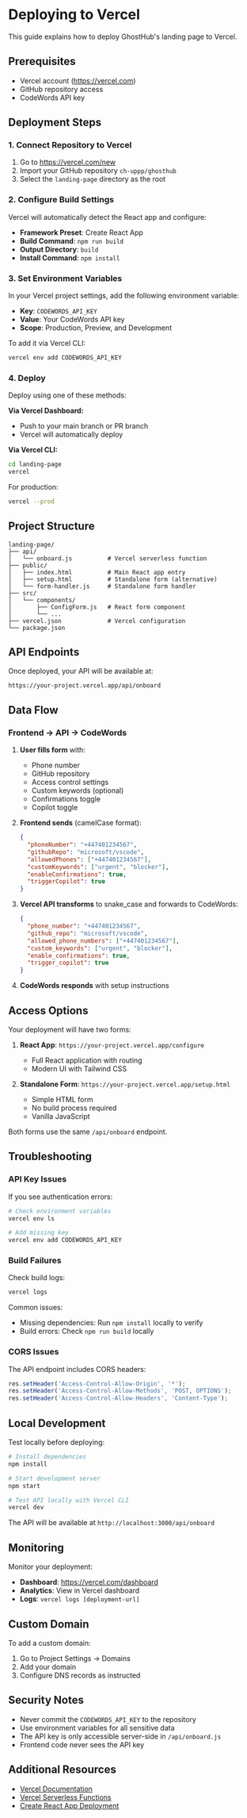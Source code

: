 # Deploying to Vercel

This guide explains how to deploy GhostHub's landing page to Vercel.

## Prerequisites

- Vercel account (https://vercel.com)
- GitHub repository access
- CodeWords API key

## Deployment Steps

### 1. Connect Repository to Vercel

1. Go to https://vercel.com/new
2. Import your GitHub repository `ch-uppp/ghosthub`
3. Select the `landing-page` directory as the root

### 2. Configure Build Settings

Vercel will automatically detect the React app and configure:
- **Framework Preset**: Create React App
- **Build Command**: `npm run build`
- **Output Directory**: `build`
- **Install Command**: `npm install`

### 3. Set Environment Variables

In your Vercel project settings, add the following environment variable:

- **Key**: `CODEWORDS_API_KEY`
- **Value**: Your CodeWords API key
- **Scope**: Production, Preview, and Development

To add it via Vercel CLI:
```bash
vercel env add CODEWORDS_API_KEY
```

### 4. Deploy

Deploy using one of these methods:

**Via Vercel Dashboard:**
- Push to your main branch or PR branch
- Vercel will automatically deploy

**Via Vercel CLI:**
```bash
cd landing-page
vercel
```

For production:
```bash
vercel --prod
```

## Project Structure

```
landing-page/
├── api/
│   └── onboard.js          # Vercel serverless function
├── public/
│   ├── index.html          # Main React app entry
│   ├── setup.html          # Standalone form (alternative)
│   └── form-handler.js     # Standalone form handler
├── src/
│   └── components/
│       ├── ConfigForm.js   # React form component
│       └── ...
├── vercel.json             # Vercel configuration
└── package.json
```

## API Endpoints

Once deployed, your API will be available at:

```
https://your-project.vercel.app/api/onboard
```

## Data Flow

### Frontend → API → CodeWords

1. **User fills form** with:
   - Phone number
   - GitHub repository
   - Access control settings
   - Custom keywords (optional)
   - Confirmations toggle
   - Copilot toggle

2. **Frontend sends** (camelCase format):
   ```json
   {
     "phoneNumber": "+447401234567",
     "githubRepo": "microsoft/vscode",
     "allowedPhones": ["+447401234567"],
     "customKeywords": ["urgent", "blocker"],
     "enableConfirmations": true,
     "triggerCopilot": true
   }
   ```

3. **Vercel API transforms** to snake_case and forwards to CodeWords:
   ```json
   {
     "phone_number": "+447401234567",
     "github_repo": "microsoft/vscode",
     "allowed_phone_numbers": ["+447401234567"],
     "custom_keywords": ["urgent", "blocker"],
     "enable_confirmations": true,
     "trigger_copilot": true
   }
   ```

4. **CodeWords responds** with setup instructions

## Access Options

Your deployment will have two forms:

1. **React App**: `https://your-project.vercel.app/configure`
   - Full React application with routing
   - Modern UI with Tailwind CSS

2. **Standalone Form**: `https://your-project.vercel.app/setup.html`
   - Simple HTML form
   - No build process required
   - Vanilla JavaScript

Both forms use the same `/api/onboard` endpoint.

## Troubleshooting

### API Key Issues

If you see authentication errors:
```bash
# Check environment variables
vercel env ls

# Add missing key
vercel env add CODEWORDS_API_KEY
```

### Build Failures

Check build logs:
```bash
vercel logs
```

Common issues:
- Missing dependencies: Run `npm install` locally to verify
- Build errors: Check `npm run build` locally

### CORS Issues

The API endpoint includes CORS headers:
```javascript
res.setHeader('Access-Control-Allow-Origin', '*');
res.setHeader('Access-Control-Allow-Methods', 'POST, OPTIONS');
res.setHeader('Access-Control-Allow-Headers', 'Content-Type');
```

## Local Development

Test locally before deploying:

```bash
# Install dependencies
npm install

# Start development server
npm start

# Test API locally with Vercel CLI
vercel dev
```

The API will be available at `http://localhost:3000/api/onboard`

## Monitoring

Monitor your deployment:
- **Dashboard**: https://vercel.com/dashboard
- **Analytics**: View in Vercel dashboard
- **Logs**: `vercel logs [deployment-url]`

## Custom Domain

To add a custom domain:
1. Go to Project Settings → Domains
2. Add your domain
3. Configure DNS records as instructed

## Security Notes

- Never commit the `CODEWORDS_API_KEY` to the repository
- Use environment variables for all sensitive data
- The API key is only accessible server-side in `/api/onboard.js`
- Frontend code never sees the API key

## Additional Resources

- [Vercel Documentation](https://vercel.com/docs)
- [Vercel Serverless Functions](https://vercel.com/docs/concepts/functions/serverless-functions)
- [Create React App Deployment](https://create-react-app.dev/docs/deployment/)
